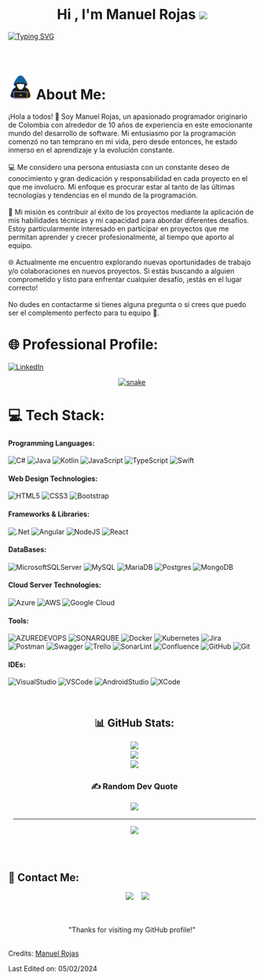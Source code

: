 <h1 align="center"><b>Hi , I'm Manuel Rojas </b><img src="https://media.giphy.com/media/hvRJCLFzcasrR4ia7z/giphy.gif" width="35"></h1>

<a href="https://git.io/typing-svg"><img src="https://readme-typing-svg.herokuapp.com?font=Fira+Code&size=30&pause=1000&color=F7F528&center=true&vCenter=true&random=false&width=1000&height=100&lines=Ingeniero+de+Sistemas;Especialista+en+Seguridad+de+la+Informaci%C3%B3n;Desarrollador+de+Software+FullStack;Mentalidad+Proactiva;Capacidad+de+Aprendizaje+Cont%C3%ADnuo;Capacidad+Anal%C3%ADtica+para+la+Resoluci%C3%B3n+de+Problemas;Trabajo+en+Equipo+con+Marcos+%C3%81giles" alt="Typing SVG" /></a>

<br>

# <picture><img src = "https://github.com/0xAbdulKhalid/0xAbdulKhalid/raw/main/assets/mdImages/about_me.gif" width = 50px></picture> About Me:
¡Hola a todos! 👋 Soy Manuel Rojas, un apasionado programador originario de Colombia con alrededor de 10 años de experiencia en este emocionante mundo del desarrollo de software. Mi entusiasmo por la programación comenzó no tan temprano en mi vida, pero desde entonces, he estado inmerso en el aprendizaje y la evolución constante.<br><br>💻 Me considero una persona entusiasta con un constante deseo de conocimiento y gran dedicación y responsabilidad en cada proyecto en el que me involucro. Mi enfoque es procurar estar al tanto de las últimas tecnologías y tendencias en el mundo de la programación.<br><br>🚀 Mi misión es contribuir al éxito de los proyectos mediante la aplicación de mis habilidades técnicas y mi capacidad para abordar diferentes desafíos. Estoy particularmente interesado en participar en proyectos que me permitan aprender y crecer profesionalmente, al tiempo que aporto al equipo.<br><br>🌐 Actualmente me encuentro explorando nuevas oportunidades de trabajo y/o colaboraciones en nuevos proyectos. Si estás buscando a alguien comprometido y listo para enfrentar cualquier desafío, ¡estás en el lugar correcto!<br><br>No dudes en contactarme si tienes alguna pregunta o si crees que puedo ser el complemento perfecto para tu equipo 🚀. 

# 🌐 Professional Profile:
[![LinkedIn](https://img.shields.io/badge/LinkedIn-%230077B5.svg?logo=linkedin&logoColor=white)](https://www.linkedin.com/in/manuelantoniorojasbarrero/) 

<div align="center">
  <a href="">
  <img  src="https://github.com/Kronos57/MyResources/blob/main/grid-snake.svg"
       alt="snake" /></a>
</div>

<!---- skills ---->
# 💻 Tech Stack:
#### Programming Languages:
![C#](https://img.shields.io/badge/c%23-%23239120.svg?style=for-the-badge&logo=csharp&logoColor=white) 
![Java](https://img.shields.io/badge/java-%23ED8B00.svg?style=for-the-badge&logo=openjdk&logoColor=white) 
![Kotlin](https://img.shields.io/badge/kotlin-%237F52FF.svg?style=for-the-badge&logo=kotlin&logoColor=white) 
![JavaScript](https://img.shields.io/badge/javascript-%23323330.svg?style=for-the-badge&logo=javascript&logoColor=%23F7DF1E) 
![TypeScript](https://img.shields.io/badge/typescript-%23007ACC.svg?style=for-the-badge&logo=typescript&logoColor=white) 
![Swift](https://img.shields.io/badge/swift-F54A2A?style=for-the-badge&logo=swift&logoColor=white) 

#### Web Design Technologies:
![HTML5](https://img.shields.io/badge/html5-%23E34F26.svg?style=for-the-badge&logo=html5&logoColor=white) 
![CSS3](https://img.shields.io/badge/css3-%231572B6.svg?style=for-the-badge&logo=css3&logoColor=white) 
![Bootstrap](https://img.shields.io/badge/bootstrap-%238511FA.svg?style=for-the-badge&logo=bootstrap&logoColor=white) 

#### Frameworks & Libraries:
![.Net](https://img.shields.io/badge/.NET-5C2D91?style=for-the-badge&logo=.net&logoColor=white) 
![Angular](https://img.shields.io/badge/angular-%23DD0031.svg?style=for-the-badge&logo=angular&logoColor=white) 
![NodeJS](https://img.shields.io/badge/node.js-6DA55F?style=for-the-badge&logo=node.js&logoColor=white) 
![React](https://img.shields.io/badge/react-%2320232a.svg?style=for-the-badge&logo=react&logoColor=%2361DAFB) 

#### DataBases:
![MicrosoftSQLServer](https://img.shields.io/badge/Microsoft%20SQL%20Server-CC2927?style=for-the-badge&logo=microsoft%20sql%20server&logoColor=white) 
![MySQL](https://img.shields.io/badge/mysql-%2300000f.svg?style=for-the-badge&logo=mysql&logoColor=white) 
![MariaDB](https://img.shields.io/badge/MariaDB-003545?style=for-the-badge&logo=mariadb&logoColor=white) 
![Postgres](https://img.shields.io/badge/postgres-%23316192.svg?style=for-the-badge&logo=postgresql&logoColor=white) 
![MongoDB](https://img.shields.io/badge/MongoDB-%234ea94b.svg?style=for-the-badge&logo=mongodb&logoColor=white) 

#### Cloud Server Technologies:
![Azure](https://img.shields.io/badge/azure-%230072C6.svg?style=for-the-badge&logo=microsoftazure&logoColor=white) 
![AWS](https://img.shields.io/badge/AWS-%23FF9900.svg?style=for-the-badge&logo=amazon-aws&logoColor=white) 
![Google Cloud](https://img.shields.io/badge/GoogleCloud-%234285F4.svg?style=for-the-badge&logo=google-cloud&logoColor=white)

#### Tools:
![AZUREDEVOPS](https://img.shields.io/badge/azuredevops-0078D7.svg?style=for-the-badge&logo=azuredevops&logoColor=white&color=%230078D7) 
![SONARQUBE](https://img.shields.io/badge/sonarqube-4E9BCD.svg?style=for-the-badge&logo=sonarqube&logoColor=white&color=%234E9BCD) 
![Docker](https://img.shields.io/badge/docker-%230db7ed.svg?style=for-the-badge&logo=docker&logoColor=white) 
![Kubernetes](https://img.shields.io/badge/kubernetes-%23326ce5.svg?style=for-the-badge&logo=kubernetes&logoColor=white) 
![Jira](https://img.shields.io/badge/jira-%230A0FFF.svg?style=for-the-badge&logo=jira&logoColor=white) 
![Postman](https://img.shields.io/badge/Postman-FF6C37?style=for-the-badge&logo=postman&logoColor=white) 
![Swagger](https://img.shields.io/badge/-Swagger-%23Clojure?style=for-the-badge&logo=swagger&logoColor=white) 
![Trello](https://img.shields.io/badge/Trello-%23026AA7.svg?style=for-the-badge&logo=Trello&logoColor=white) 
![SonarLint](https://img.shields.io/badge/SonarLint-CB2029?style=for-the-badge&logo=SONARLINT&logoColor=white) 
![Confluence](https://img.shields.io/badge/confluence-%23172BF4.svg?style=for-the-badge&logo=confluence&logoColor=white) 
![GitHub](https://img.shields.io/badge/github-%23121011.svg?style=for-the-badge&logo=github&logoColor=white) 
![Git](https://img.shields.io/badge/Git-F05032?style=for-the-badge&logo=git&logoColor=white) 

#### IDEs:
![VisualStudio](https://img.shields.io/badge/VisualStudio-%235C2D91?style=for-the-badge&logo=visualstudio&logoColor=white)
![VSCode](https://img.shields.io/badge/VSCode-007ACC?style=for-the-badge&logo=visual-studio-code&logoColor=white) 
![AndroidStudio](https://img.shields.io/badge/AndroidStudio-%233DDC84?style=for-the-badge&logo=androidstudio&logoColor=white)
![XCode](https://img.shields.io/badge/XCode-147EFB?style=for-the-badge&logo=xcode&logoColor=white) 

<!--/skills --->

<br>

<section align="center" style="margin-left: 10px; margin-bottom: 27px;">

# 📊 GitHub Stats:
![](https://github-readme-stats.vercel.app/api?username=Kronos57&theme=gotham&hide_border=false&include_all_commits=false&count_private=false)<br/>
![](https://github-readme-streak-stats.herokuapp.com/?user=Kronos57&theme=gotham&hide_border=false)<br/>
![](https://github-readme-stats.vercel.app/api/top-langs/?username=Kronos57&theme=gotham&hide_border=false&include_all_commits=false&count_private=false&layout=compact)

### ✍️ Random Dev Quote
![](https://quotes-github-readme.vercel.app/api?type=horizontal&theme=radical)

---
[![](https://visitcount.itsvg.in/api?id=Kronos57&icon=0&color=0)](https://visitcount.itsvg.in)

</section>

<br>

<!--- contact list section start --->
## 📮 Contact Me:

<section align="center" style="margin-left: 10px; margin-bottom: 27px;">
	<a style="margin-left: 12px; text-decoration: none;" target="_blank" href="https://www.linkedin.com/in/manuelantoniorojasbarrero/">
		<img src="https://www.svgrepo.com/show/138936/linkedin.svg" width="45px">
	</a>
	<a style="margin-left: 12px; text-decoration: none;" target="_blank" href="mail:manuelrojasb57@gmail.com">
		<img src="https://www.svgrepo.com/show/249767/email-mail.svg" width="45px">
	</a>
</section>

<!--- contact list section end --->
<br>

<div align="center" style="margin-top: 5px;">
"Thanks for visiting my GitHub profile!"
</div>

<br>

Credits: [Manuel Rojas](https://github.com/Kronos57)

Last Edited on: 05/02/2024

